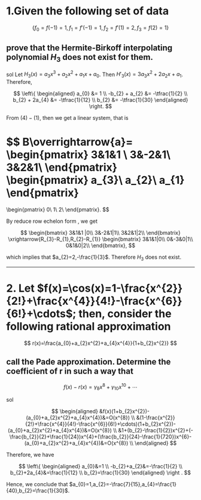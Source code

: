 # 1.Given the following set of data 

$$
\{ f_{0}=f(-1)=1,f_{1}=f'(-1)=1,f_{2}=f'(1)=2,f_{3}=f(2)=1\}
$$
## prove that the Hermite-Birkoff interpolating polynomial $H_{3}$ does not exist for them.

sol
Let $H_{3}(x)=a_{3}x^{3}+a_{2}x^{2}+a_{1}x+a_{0}$. Then $H'_{3}(x)=3a_{3}x^{2}+2a_{2}x+a_{1}$.  
Therefore,

$$
\left\{
\begin{aligned}
a_{0} &= 1 \\
-b_{2} + a_{2} &= -\tfrac{1}{2} \\
b_{2} + 2a_{4} &= -\tfrac{1}{12} \\
b_{2} &= -\tfrac{1}{30}
\end{aligned}
\right.
$$

From $(4)-(1)$, then we get  a linear system, that is

$$
B\overrightarrow{a}=
\begin{pmatrix}
3&1&1 \\
3&-2&1\\
3&2&1\\
\end{pmatrix}
\begin{pmatrix}
a_{3}\\
a_{2}\\
a_{1}
\end{pmatrix}
=
\begin{pmatrix}
0\\
1\\
2\\
\end{pmatrix}.
$$

By reduce row echelon form , we get

$$
\begin{bmatrix}
3&1&1 |0\\
3&-2&1|1\\
3&2&1|2\\
\end{bmatrix}
\xrightarrow{R_{3}-R_{1},R_{2}-R_{1}}
\begin{bmatrix}
3&1&1|0\\
0&-3&0|1\\
0&1&0|2\\
\end{bmatrix},
$$

which implies that $a_{2}=2,-\frac{1}{3}$. Therefore $H_{3}$ does not exist.

---

# 2. Let $f(x)=\cos(x)=1-\frac{x^{2}}{2!}+\frac{x^{4}}{4!}-\frac{x^{6}}{6!}+\cdots$; then, consider the following rational approximation

$$
r(x)=\frac{a_{0}+a_{2}x^{2}+a_{4}x^{4}}{1+b_{2}x^{2}}
$$

## call the Pade approximation. Determine the coefficient of r in such a way that 

$$
f(x)-r(x)=\gamma_{8}x^{8}+\gamma_{10}x^{10}+\cdots
$$

sol

$$
\begin{aligned}
&f(x)(1+b_{2}x^{2})-(a_{0}+a_{2}x^{2}+a_{4}x^{4})&=O(x^{8}) \\
&(1-\frac{x^{2}}{2!}+\frac{x^{4}}{4!}-\frac{x^{6}}{6!}+\cdots)(1+b_{2}x^{2})-(a_{0}+a_{2}x^{2}+a_{4}x^{4})&=O(x^{8}) \\
&1+(b_{2}-\frac{1}{2})x^{2}+(-\frac{b_{2}}{2}+\frac{1}{24})x^{4}+(\frac{b_{2}}{24}-\frac{1}{720})x^{6}-(a_{0}+a_{2}x^{2}+a_{4}x^{4})&=O(x^{8}) \\
\end{aligned}
$$

Therefore, we have

$$
\left\{
\begin{aligned}
a_{0}&=1 \\
-b_{2}+a_{2}&=-\frac{1}{2} \\
b_{2}+2a_{4}&=\frac{1}{12} \\
b_{2}=\frac{1}{30}
\end{aligned}
\right .
$$

Hence, we conclude that $a_{0}=1,a_{2}=-\frac{7}{15},a_{4}=\frac{1}{40},b_{2}=\frac{1}{30}$.

